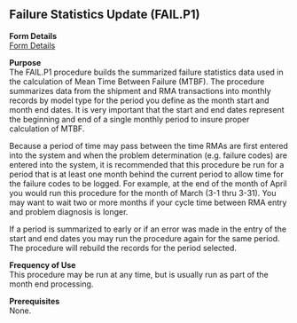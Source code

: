 ##  Failure Statistics Update (FAIL.P1)

<PageHeader />

**Form Details**  
[ Form Details ](FAIL-P1-1/README.md)   

**Purpose**  
The FAIL.P1 procedure builds the summarized failure statistics data used in
the calculation of Mean Time Between Failure (MTBF). The procedure summarizes
data from the shipment and RMA transactions into monthly records by model type
for the period you define as the month start and month end dates. It is very
important that the start and end dates represent the beginning and end of a
single monthly period to insure proper calculation of MTBF.  
  
Because a period of time may pass between the time RMAs are first entered into
the system and when the problem determination (e.g. failure codes) are entered
into the system, it is recommended that this procedure be run for a period
that is at least one month behind the current period to allow time for the
failure codes to be logged. For example, at the end of the month of April you
would run this procedure for the month of March (3-1 thru 3-31). You may want
to wait two or more months if your cycle time between RMA entry and problem
diagnosis is longer.  
  
If a period is summarized to early or if an error was made in the entry of the
start and end dates you may run the procedure again for the same period. The
procedure will rebuild the records for the period selected.

**Frequency of Use**  
This procedure may be run at any time, but is usually run as part of the month
end processing.

**Prerequisites**  
None.

<badge text= "Version 8.10.57" vertical="middle" />

<PageFooter />